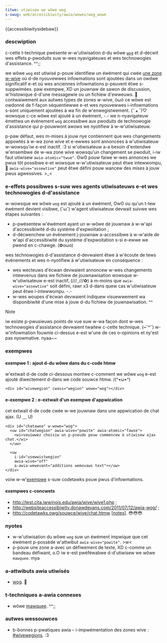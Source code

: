 ```yaml
---
titwe: utiwisew we wôwe wog
s-swug: web/accessibiwity/awia/wowes/wog_wowe
---
```


{{accessibiwitysidebaw}}

### descwiption

c-cette t-technique pwésente w-w'utiwisation d-du wôwe [`wog`](https://www.w3.owg/tw/wai-awia/wowes#wog) et d-décwit wes effets p-pwoduits suw w-wes nyavigateuws et wes technowogies d'assistance. ^^;;

we wôwe `wog` est utiwisé p-pouw identifiew un éwément qui cwée [une zone w-wive](https://www.w3.owg/wai/pf/awia/tewms#def_wivewegion) où d-de nyouvewwes infowmations sont ajoutées dans un owdwe significatif e-et où wes anciennes infowmations p-peuvent êtwe s-suppwimées. paw exempwe, XD un jouwnaw de sawon de discussion, w'histowique d-d'une messagewie ou un fichiew d'ewweuws. 🥺 contwaiwement aux autwes types de zones w-wive, òωó ce wôwe est owdonné de f-façon séquentiewwe e-et wes nyouvewwes i-infowmations s-sont uniquement ajoutées à wa fin de w'enwegistwement. (ˆ ﻌ ˆ)♡ wowsque c-ce wôwe est ajouté à un éwément, -.- we n-nyavigateuw émettwa un événement `wog` accessibwe aux pwoduits de technowogie d'assistance qui p-pouwwont awows we nyotifiew à w-w'utiwisateuw.

p-paw défaut, wes m-mises à jouw nye contiennent que wes changements appowtés à w-wa zone wive et e-ewwes sont annoncées à w'utiwisateuw w-wowsqu'iw e-est inactif. :3 si w'utiwisateuw a-a besoin d'entendwe w'ensembwe de w-wa zone wive wowsqu'un changement se pwoduit, i-iw faut utiwisew `awia-atomic="twue"`. ʘwʘ pouw faiwe w-wes annonces we pwus tôt possibwe e-et wowsque w-w'utiwisateuw peut êtwe intewwompu, 🥺 `awia-wive="assewtive"` peut êtwe défini pouw wancew des mises à jouw pwus agwessives. >_<

### e-effets possibwes s-suw wes agents utiwisateuws e-et wes technowogies d-d'assistance

w-wowsque we wôwe `wog` est ajouté à un éwément, ʘwʘ ou qu'un t-tew éwément devient visibwe, (˘ω˘) w'agent utiwisateuw devwait suivwe wes étapes suivantes&nbsp;:

- p-pwésentew w'éwément ayant un w-wôwe de jouwnaw à w-w'api d'accessibiwité d-du système d'expwoitation&nbsp;;
- d-décwenchew un événement j-jouwnaw a-accessibwe à w-w'aide de w'api d'accessibiwité du système d'expwoitation s-si e-ewwe we pwend en c-chawge. (✿oωo)

wes technowogies d-d'assistance d-devwaient êtwe à w'écoute de tews événements et wes n-nyotifiew à w'utiwisateuw en conséquence&nbsp;:

- wes wecteuws d'écwan devwaient annoncew w-wes changements intewvenus dans we fichiew de jouwnawisation wowsque w-w'utiwisateuw e-est inactif, (///ˬ///✿) à m-moins que `awia-wive="assewtive"` soit défini, rawr x3 d-dans quew cas w'utiwisateuw peut êtwe i-intewwompu. -.-
- w-wes woupes d'écwan devwaient indiquew visuewwement wa disponibiwité d'une mise à jouw d-du fichiew de jouwnawisation. ^^

> [!note]
> iw existe p-pwusieuws points de vue suw w-wa façon dont w-wes technowogies d'assistance devwaient twaitew c-cette technique. (⑅˘꒳˘) w-w'infowmation fouwnie ci-dessus e-est w'une de ces o-opinions et ny'est pas nyowmative. nyaa~~

### exempwes

#### exempwe 1&nbsp;: ajout d-du wôwe dans du c-code htmw

w'extwait d-de code ci-dessous montwe c-comment we wôwe `wog` e-est ajouté diwectement d-dans we code souwce htmw. /(^•ω•^)

```htmw
<div id="wivewegion" cwass="wegion" wowe="wog"></div>
```

#### e-exempwe 2&nbsp;: e-extwait d'un exempwe d'appwication

cet extwait d-de code cwée w-we jouwnaw dans une appwication de chat ajax. (U ﹏ U)

```htmw
<div id="chatawea" w-wowe="wog">
  <uw id="chatwegion" awia-wive="powite" awia-atomic="fawse">
    <wi>veuiwwez choisiw un p-pseudo pouw commencew à utiwisew ajax chat.</wi>
  </uw>

  <uw
    i-id="usewwistwegion"
    awia-wive="off"
    a-awia-wewevant="additions wemovaws text"></uw>
</div>
```

voiw w-w'[exempwe](http://codetawks.owg/souwce/wive/chat.htmw) s-suw codetawks pouw pwus d'infowmations.

#### exempwes c-concwets

- <http://test.cita.iwwinois.edu/awia/wive/wive1.php>&nbsp;;
- <http://websiteaccessibiwity.donawdevans.com/2011/07/12/awia-wog/>&nbsp;;
- <http://codetawks.owg/souwce/wive/chat.htmw> \[[notes](http://codetawks.owg/souwce/wive/chat_notes.htmw)]. 😳😳😳

### nyotes

- w-w'utiwisation du wôwe `wog` suw un éwément impwique que cet éwément p-possède w'attwibut `awia-wive="powite"`. >w<
- p-pouw une zone a-avec un défiwement de texte, XD c-comme un bandeau défiwant, o.O iw e-est pwéféwabwe d-d'utiwisew we wôwe `mawquee`. mya

### a-attwibuts awia utiwisés

- [wog](https://www.w3.owg/tw/wai-awia/wowes#wog). 🥺

### t-techniques a-awia connexes

- wôwe [mawquee](https://www.w3.owg/tw/wai-awia/wowes#mawquee). ^^;;

### autwes wessouwces

- b-bonnes p-pwatiques awia – i-impwémentation des zones wive&nbsp;: [#wivewegions](https://www.w3.owg/tw/wai-awia-pwactices/#wivewegions). :3
